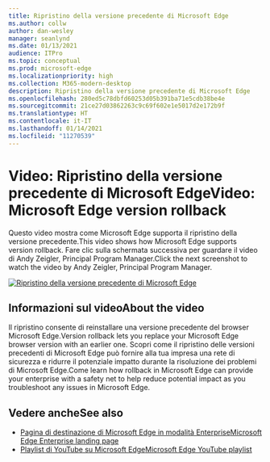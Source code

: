 ```yaml
---
title: Ripristino della versione precedente di Microsoft Edge
ms.author: collw
author: dan-wesley
manager: seanlynd
ms.date: 01/13/2021
audience: ITPro
ms.topic: conceptual
ms.prod: microsoft-edge
ms.localizationpriority: high
ms.collection: M365-modern-desktop
description: Ripristino della versione precedente di Microsoft Edge
ms.openlocfilehash: 280ed5c78dbfd60253d05b391ba71e5cdb38be4e
ms.sourcegitcommit: 21ce27d03862263c9c69f602e1e5017d2e172b9f
ms.translationtype: HT
ms.contentlocale: it-IT
ms.lasthandoff: 01/14/2021
ms.locfileid: "11270539"
---
```

# <span data-ttu-id="39c18-103">Video: Ripristino della versione precedente di Microsoft Edge</span><span class="sxs-lookup"><span data-stu-id="39c18-103">Video: Microsoft Edge version rollback</span></span>

<span data-ttu-id="39c18-104">Questo video mostra come Microsoft Edge supporta il ripristino della versione precedente.</span><span class="sxs-lookup"><span data-stu-id="39c18-104">This video shows how Microsoft Edge supports version rollback.</span></span> <span data-ttu-id="39c18-105">Fare clic sulla schermata successiva per guardare il video di Andy Zeigler, Principal Program Manager.</span><span class="sxs-lookup"><span data-stu-id="39c18-105">Click the next screenshot to watch the video by Andy Zeigler, Principal Program Manager.</span></span>

[![Ripristino della versione precedente di Microsoft Edge](media/microsoft-edge-video-version-rollback/0.png)](http://www.youtube.com/watch?v=pXhXHvKUa_c "Microsoft Edge version rollback")

## <span data-ttu-id="39c18-107">Informazioni sul video</span><span class="sxs-lookup"><span data-stu-id="39c18-107">About the video</span></span>

<span data-ttu-id="39c18-108">Il ripristino consente di reinstallare una versione precedente del browser Microsoft Edge.</span><span class="sxs-lookup"><span data-stu-id="39c18-108">Version rollback lets you replace your Microsoft Edge browser version with an earlier one.</span></span> <span data-ttu-id="39c18-109">Scopri come il ripristino delle versioni precedenti di Microsoft Edge può fornire alla tua impresa una rete di sicurezza e ridurre il potenziale impatto durante la risoluzione dei problemi di Microsoft Edge.</span><span class="sxs-lookup"><span data-stu-id="39c18-109">Come learn how rollback in Microsoft Edge can provide your enterprise with a safety net to help reduce potential impact as you troubleshoot any issues in Microsoft Edge.</span></span>

## <span data-ttu-id="39c18-110">Vedere anche</span><span class="sxs-lookup"><span data-stu-id="39c18-110">See also</span></span>

- [<span data-ttu-id="39c18-111">Pagina di destinazione di Microsoft Edge in modalità Enterprise</span><span class="sxs-lookup"><span data-stu-id="39c18-111">Microsoft Edge Enterprise landing page</span></span>](https://aka.ms/EdgeEnterprise)
- [<span data-ttu-id="39c18-112">Playlist di YouTube su Microsoft Edge</span><span class="sxs-lookup"><span data-stu-id="39c18-112">Microsoft Edge YouTube playlist</span></span>](https://www.youtube.com/playlist?list=PLXtHYVsvn_b-uXh1tMeYpT-0iD8tD3tFy)

